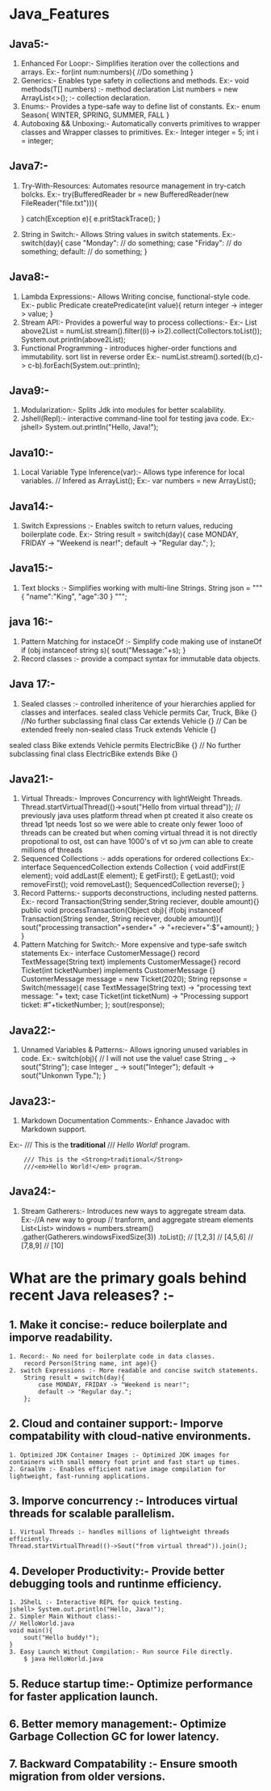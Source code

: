 # Java_Features
## Java5:-
1. Enhanced For Loopr:- Simplifies iteration over the collections and arrays.
Ex:- for(int num:numbers){
    //Do something
}
2. Generics:- Enables type safety in collections and methods.
Ex:- 
 <T> void methods(T[] numbers) :- method declaration
 List<Integer> numbers = new ArrayList<>(); :- collection declaration.
3. Enums:- Provides a type-safe way to define list of constants.
Ex:-
    enum Season{
        WINTER, SPRING, SUMMER, FALL
    }
4. Autoboxing && Unboxing:- Automatically converts primitives to wrapper classes and Wrapper classes to primitives.
Ex:- 
    Integer integer = 5;
    int i = integer;

## Java7:-
1. Try-With-Resources: Automates resource management in try-catch bolcks.
Ex:- try(BufferedReader br = new BufferedReader(new         FileReader("file.txt"))){

    } catch(Exception e){
    e.pritStackTrace();
    }
2. String in Switch:- Allows String values in switch statements.
Ex:- switch(day){
    case "Monday": // do something;
    case "Friday": // do something;
    default: // do something;
    }
## Java8:-
1. Lambda Expressions:- Allows Writing concise, functional-style code.
Ex:- public Predicate<Integer> createPredicate(int value){
    return integer -> integer > value;
}
2. Stream API:- Provides a powerful way to process collections:-
Ex:-
List<Integer> above2List = numList.stream().filter((i)-> i>2).collect(Collectors.toList());
        System.out.println(above2List);
3. Functional Programming - introduces higher-order functions and immutability.
sort list in reverse order
Ex:- numList.stream().sorted((b,c)-> c-b).forEach(System.out::println);
## Java9:-
1. Modularization:- Splits Jdk into modules for better scalability.
2. Jshell(Repl):- interactive command-line tool for testing java code.
Ex:-  jshell> System.out.println("Hello, Java!");
## Java10:-
1. Local Variable Type Inference(var):- Allows type inference for local variables.
    // Infered as ArrayList<Integer>();
Ex:- var numbers = new ArrayList<String>();
## Java14:- 
1. Switch Expressions :- Enables switch to return values, reducing boilerplate code.
Ex:- String result = switch(day){
    case MONDAY, FRIDAY -> "Weekend is near!";
    default -> "Regular day.";
};
## Java15:-
1. Text blocks :- Simplifies working with multi-line Strings.
    String json = """
    {
        "name":"King",
        "age":30
    }
    """;
<!-- //json ==> "{\n  \"name\": \"John\",\n  \"age\": 30\n}\n" -->
## java 16:-
1. Pattern Matching for instaceOf :- Simplify code making use of instaneOf
    if (obj instanceof string s){
        sout("Message:"+s);
    }
2. Record classes :- provide a compact syntax for immutable data objects.
## Java 17:-
1. Sealed classes :- controlled inheritence of your hierarchies applied for classes and interfaces. 
 sealed class Vehicle permits Car, Truck, Bike {}
 //No further subclassing
 final class Car extends Vehicle {}
 // Can be extended freely
 non-sealed class Truck extends Vehicle {}

 sealed class Bike extends Vehicle permits ElectricBike {}
 // No further subclassing
 final class ElectricBike extends Bike {}
 ## Java21:-
 1. Virtual Threads:- Improves Concurrency with lightWeight Threads.
    Thread.startVirtualThread(()->sout("Hello from virtual thread"));
    // previously java uses platform thread when pt created it also create os thread 1pt needs 1ost so we were able to create only fewer 1ooo of threads can be created but 
    when coming virtual thread it is not directly propotional to ost, ost can have 1000's of vt so jvm can able to create millions of threads
2. Sequenced Collections :- adds operations for ordered collections
    Ex:- 
    interface SequencedCollection<E> extends Collection<E> {
        void addFirst(E element);
        void addLast(E element);
        E getFirst();
        E getLast();
        void removeFirst();
        void removeLast();
        SequencedCollection<E> reverse();
    }
3. Record Patterns:- supports deconstructions, including nested patterns. 
Ex:- record Transaction(String sender,String reciever, double amount){}
    public void processTransaction(Object obj){
        if(obj instanceof Transaction(String sender, String reciever, double amount)){
            sout("processing transaction"+sender+" -> "+reciever+":$"+amount);
        }
    }
4. Pattern Matching for Switch:- More expensive and type-safe switch statements
Ex:- interface CustomerMessage{}
    record TextMessage(String text) implements CustomerMessage{}
    record Ticket(int ticketNumber) implements CustomerMessage {}
    CustomerMessage message = new Ticket(2020);
    String repsonse = Switch(message){
        case TextMessage(String text) -> "processing text message: "+ text;
        case Ticket(int ticketNum) -> "Processing support ticket: #"+ticketNumber;
    };
    sout(response);
## Java22:-
1. Unnamed Variables & Patterns:- Allows ignoring unused variables in code.
    Ex:- switch(obj){ // I will not use the value!
        case String _ -> sout("String");
        case Integer _ -> sout("Integer");
        default -> sout("Unkonwn Type.");
    }
## Java23:-
1. Markdown Documentation Comments:- Enhance Javadoc with Markdown support.

Ex:-     /// This is the **traditional**
        /// *Hello World!* program.

        /// This is the <Strong>traditional</Strong>
        ///<em>Hello World!</em> program.
## Java24:-
1. Stream Gatherers:- Introduces new ways to aggregate stream data.
Ex:-//A new way to group 
    // tranform, and aggregate stream elements
    List<List<Integer>> windows = numbers.stream()
    .gather(Gatherers.windowsFixedSize(3))
    .toList();
    // [1,2,3]
    // [4,5,6]
    // [7,8,9]
    // [10]

# What are the primary goals behind recent Java releases? :-
## 1. Make it concise:- reduce boilerplate and imporve readability.
    1. Record:- No need for boilerplate code in data classes.
        record Person(String name, int age){}
    2. switch Expressions :- More readable and concise switch statements.
        String result = switch(day){
            case MONDAY, FRIDAY -> "Weekend is near!";
            default -> "Regular day.";
        };
## 2. Cloud and container support:- Imporve compatability with cloud-native environments.
    1. Optimized JDK Container Images :- Optimized JDK images for containers with small memory foot print and fast start up times.
    2. GraalVm :- Enables efficient native image compilation for lightweight, fast-running applications.
## 3. Imporve concurrency :- Introduces virtual threads for scalable parallelism.
    1. Virtual Threads :- handles millions of lightweight threads efficiently.
    Thread.startVirtualThread(()->Sout("from virtual thread")).join();
## 4. Developer Productivity:- Provide better debugging tools and runtinme efficiency.
    1. JShelL :- Interactive REPL for quick testing.
    jshell> System.out.println("Hello, Java!");
    2. Simpler Main Without class:- 
    // HelloWorld.java
    void main(){
        sout("Hello buddy!");
    }
    3. Easy Launch Without Compilation:- Run source File directly.
        $ java HelloWorld.java
## 5. Reduce startup time:- Optimize performance for faster application launch.
## 6. Better memory management:- Optimize Garbage Collection GC for lower latency.
## 7. Backward Compatability :- Ensure smooth migration from older versions.

 